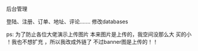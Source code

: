 后台管理

登陆、注册、订单、地址、评论.......
修改databases


ps: 为了防止各位大佬演示上传图片  本来图片是上传的，我空间没那么大 买的小 ！我也不想扩充  ，所以我改成外链了  不过banner图是上传的！！
